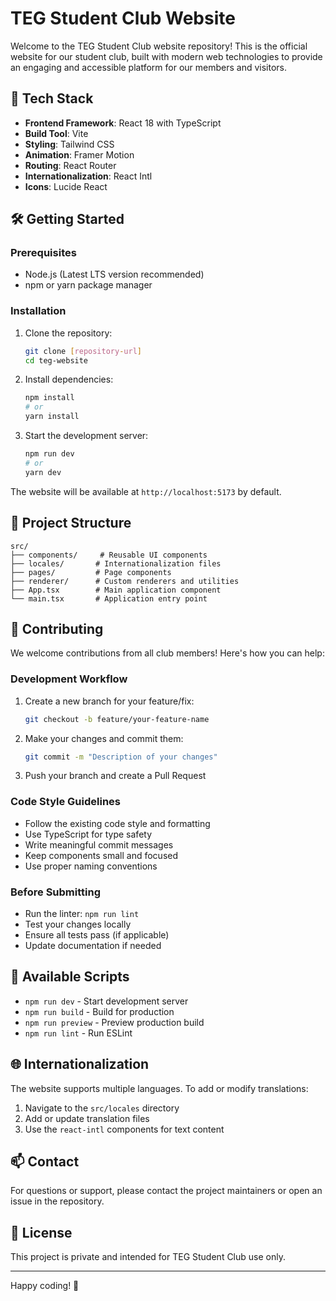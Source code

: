 # TEG Student Club Website

Welcome to the TEG Student Club website repository! This is the official website for our student club, built with modern web technologies to provide an engaging and accessible platform for our members and visitors.

## 🚀 Tech Stack

- **Frontend Framework**: React 18 with TypeScript
- **Build Tool**: Vite
- **Styling**: Tailwind CSS
- **Animation**: Framer Motion
- **Routing**: React Router
- **Internationalization**: React Intl
- **Icons**: Lucide React

## 🛠️ Getting Started

### Prerequisites

- Node.js (Latest LTS version recommended)
- npm or yarn package manager

### Installation

1. Clone the repository:
   ```bash
   git clone [repository-url]
   cd teg-website
   ```

2. Install dependencies:
   ```bash
   npm install
   # or
   yarn install
   ```

3. Start the development server:
   ```bash
   npm run dev
   # or
   yarn dev
   ```

The website will be available at `http://localhost:5173` by default.

## 📁 Project Structure

```
src/
├── components/     # Reusable UI components
├── locales/       # Internationalization files
├── pages/         # Page components
├── renderer/      # Custom renderers and utilities
├── App.tsx        # Main application component
└── main.tsx       # Application entry point
```

## 🤝 Contributing

We welcome contributions from all club members! Here's how you can help:

### Development Workflow

1. Create a new branch for your feature/fix:
   ```bash
   git checkout -b feature/your-feature-name
   ```

2. Make your changes and commit them:
   ```bash
   git commit -m "Description of your changes"
   ```

3. Push your branch and create a Pull Request

### Code Style Guidelines

- Follow the existing code style and formatting
- Use TypeScript for type safety
- Write meaningful commit messages
- Keep components small and focused
- Use proper naming conventions

### Before Submitting

- Run the linter: `npm run lint`
- Test your changes locally
- Ensure all tests pass (if applicable)
- Update documentation if needed

## 📝 Available Scripts

- `npm run dev` - Start development server
- `npm run build` - Build for production
- `npm run preview` - Preview production build
- `npm run lint` - Run ESLint

## 🌐 Internationalization

The website supports multiple languages. To add or modify translations:

1. Navigate to the `src/locales` directory
2. Add or update translation files
3. Use the `react-intl` components for text content

## 📫 Contact

For questions or support, please contact the project maintainers or open an issue in the repository.

## 📄 License

This project is private and intended for TEG Student Club use only.

---

Happy coding! 🎉 